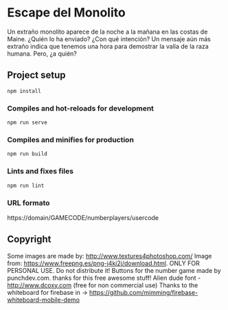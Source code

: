 # Escape del Monolito

Un extraño monolito aparece de la noche a la mañana en las costas de Maine. ¿Quién lo ha enviado? ¿Con qué intención? Un mensaje aún más extraño indica que tenemos una hora para demostrar la valía de la raza humana. Pero, ¿a quién?


## Project setup
```
npm install
```

### Compiles and hot-reloads for development
```
npm run serve
```

### Compiles and minifies for production
```
npm run build
```

### Lints and fixes files
```
npm run lint
```

### URL formato

https://domain/GAMECODE/numberplayers/usercode

## Copyright

Some images are made by: http://www.textures4photoshop.com/
Image from: https://www.freepng.es/png-j4ki2j/download.html. ONLY FOR PERSONAL USE. Do not distribute it!
Buttons for the number game made by punchdev.com. thanks for this free awesome stuff!
Alien dude font - http://www.dcoxy.com (free for non commercial use)
Thanks to the whiteboard for firebase in -> https://github.com/mimming/firebase-whiteboard-mobile-demo
